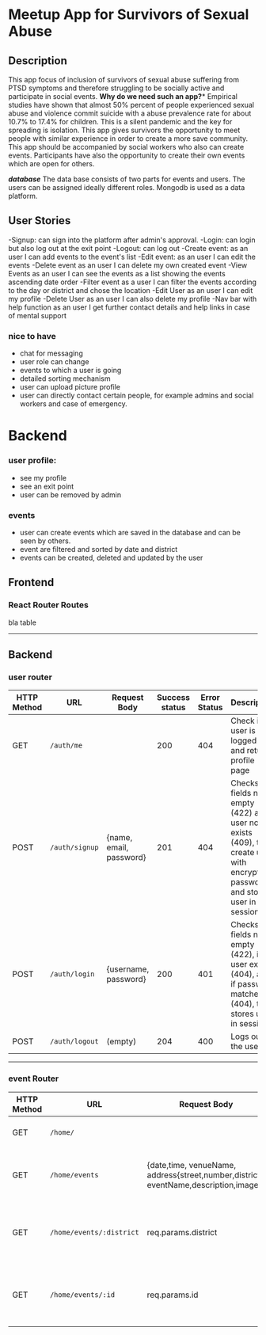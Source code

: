 # Meetup App for Survivors of Sexual Abuse


## Description 
This app focus of inclusion of survivors of sexual abuse suffering from PTSD symptoms and therefore struggling to be socially active and participate in social events. 
**Why do we need such an app?***
Empirical studies have shown that almost 50% percent of people experienced sexual abuse and violence commit suicide with a abuse prevalence rate for about 10.7% to 17.4% for children. This is a silent pandemic and the key for spreading is isolation. This app gives survivors the opportunity to meet people with similar experience in order to create a more save community.  This app should be accompanied by social workers who also can create events. Participants have also the opportunity to create their own events which are open for others. 

***database***
The data base consists of two parts for events and users. The users can be assigned ideally different roles. Mongodb is used as a data platform.

## User Stories

-Signup: can sign into the platform after admin's approval. 
-Login: can login but also log out at the exit point
-Logout: can log out
-Create event: as an user I can add events to the event's list
-Edit event: as an user I can edit the events
-Delete event as an user I can delete my own created event
-View Events as an user I can see the events as a list showing the events ascending date order
-Filter event as a user I can filter the events according to the day or district and chose the location
-Edit User as an user I can edit my profile
-Delete User as an user I can also delete my profile
-Nav bar with help function as an user I get further contact details and help links in case of mental support

### nice to have
- chat for messaging 
- user role can change
- events to which a user is going
- detailed sorting mechanism
- user can upload picture profile
- user can directly contact certain people, for example admins and social workers and case of emergency.

# Backend
### user profile:
- see my profile
- see an exit point
- user can be removed by admin
### events
- user can create events which are saved in the database and can be seen by others.
- event are filtered and sorted by date and district
- events can be created, deleted and updated by the user
## Frontend


### React Router Routes
bla table

---
## Backend 
### user router

| HTTP Method | URL            | Request Body                                                 | Success status | Error Status | Description                                                  |
| ----------- | -------------- | ------------------------------------------------------------ | -------------- | ------------ | ------------------------------------------------------------ |
| GET         | `/auth/me`     |                                                              | 200            | 404          | Check if user is logged in and return profile page           |
| POST        | `/auth/signup` | {name, email, password}                                      | 201            | 404          | Checks if fields not empty (422) and user not exists (409), then create user with encrypted password, and store user in session |
| POST        | `/auth/login`  | {username, password}                                         | 200            | 401          | Checks if fields not empty (422), if user exists (404), and if password matches (404), then stores user in session |
| POST        | `/auth/logout` | (empty)                                                      | 204            | 400          | Logs out the user                                            |
---


### event Router
| HTTP Method | URL            | Request Body                                                 | Success status | Error Status | Description                                                  |
| ----------- | -------------- | ------------------------------------------------------------ | -------------- | ------------ | ------------------------------------------------------------ |
| GET         | `/home/`     |                                                              | 200            | 404          | Welcome page with Nav bar          |
| GET        | `/home/events` | {date,time, venueName, address{street,number,district}, eventName,description,image}                              | 202            | 404          | Fetch data events and sorts is according to date|
| GET        | `/home/events/:district` |    req.params.district                                     | 200            | 404          | shows events according to district if not send 404 |
|   GET      | `/home/events/:id`  |  req.params.id     |   202        |    404      |   shows one specific event the user is interested in   

